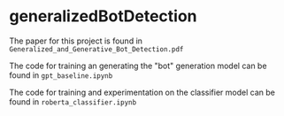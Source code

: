 # generalizedBotDetection

The paper for this project is found in `Generalized_and_Generative_Bot_Detection.pdf`

The code for training an generating the "bot" generation model can be found in `gpt_baseline.ipynb`

The code for training and experimentation on the classifier model can be found in `roberta_classifier.ipynb`